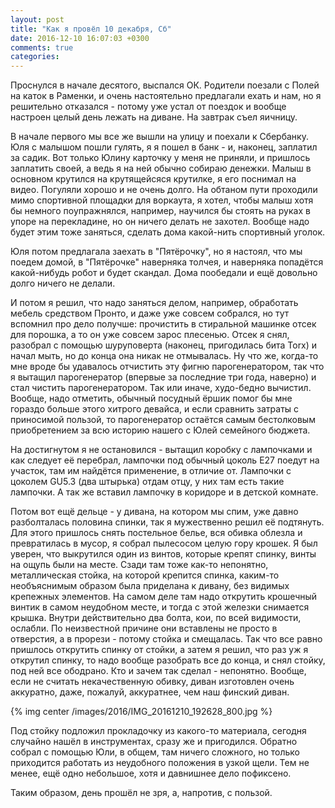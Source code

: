 ```yaml
---
layout: post
title: "Как я провёл 10 декабря, Сб"
date: 2016-12-10 16:07:03 +0300
comments: true
categories: 
---
```

Проснулся в начале десятого, выспался ОК. Родители поезали с Полей на каток в Раменки, и очень настоятельно предлагали ехать и нам, но я решительно отказался - потому уже устал от поездок и вообще настроен целый день лежать на диване. На завтрак съел яичницу.

В начале первого мы все же вышли на улицу и поехали к Сбербанку. Юля с малышом пошли гулять, я я пошел в банк - и, наконец, заплатил за садик. Вот только Юлину карточку у меня не приняли, и пришлось заплатить своей, а ведь я на ней обычно собираю денежки. Малыш в основном крутился на крутящейсяся крутилке, я его поснимал на видео. Погуляли хорошо и не очень долго. На обтаном пути проходили мимо спортивной площадки для воркаута, я хотел, чтобы малыш хотя бы немного поупражнялся, например, научился бы стоять на руках в упоре на перекладине, но он ничего делать не захотел. Вообще надо будет этим тоже заняться, сделать дома какой-нить спортивный уголок.

Юля потом предлагала заехать в "Пятёрочку", но я настоял, что мы поедем домой, в "Пятёрочке" наверняка толчея, и наверняка попадётся какой-нибудь робот и будет скандал. Дома пообедали и ещё довольно долго ничего не делали.

И потом я решил, что надо заняться делом, например, обработать мебель средством Пронто, и даже уже совсем собрался, но тут вспомнил про дело получше:  прочистить в стиральной машинке отсек для порошка, а то он уже совсем зарос плесенью. Отсек я снял, разобрал с помощью шуруповерта (наконец, пригодилась бита Torx) и начал мыть, но до конца она никак не отмывалась. Ну что же, когда-то мне вроде бы удавалось отчистить эту фигню парогенератором, так что я вытащил парогенератор (впервые за последние три года, наверно) и стал чистить парогенератором. Так или иначе, худо-бедно вычистил. Вообще, надо отметить, обычный посудный ёршик помог бы мне гораздо больше этого хитрого девайса, и если сравнить затраты с приносимой пользой, то парогенератор остаётся самым бестолковым приобретением за всю историю нашего с Юлей семейного бюджета.

На достигнутом я не остановился - вытащил коробку с лампочками и как следует её перебрал, лампочки под обычный цоколь Е27 поедут на участок, там им найдётся применение, в отличие от. Лампочки с цоколем GU5.3 (два штырька) отдам отцу, у них там есть такие лампочки. А так же вставил лампочку в коридоре и в детской комнате.

Потом вот ещё дельце - у дивана, на котором мы спим, уже давно разболталась половина спинки, так я мужественно решил её подтянуть. Для этого пришлось снять постельное белье, вся обивка облезла и превратилась в мусор, я собрал пылесосом целую гору крошек. Я был уверен, что выкрутился один из винтов, которые крепят спинку, винты на ощупь были на месте. Сзади там тоже как-то непонятно, металлическая стойка, на которой крепится спинка, каким-то необъяснимым образом была приделана к дивану, без видимых крепежных элементов. На самом деле там надо открутить крошечный винтик в самом неудобном месте, и тогда с этой железки снимается крышка. Внутри действительно два болта, кои, по всей видимости, ослабли. По неизвестной причине они вставлены не просто в отверстия, а в прорези - потому стойка и смещалась. Так что все равно пришлось открутить спинку от стойки, а затем я решил, что раз уж я открутил спинку, то надо вообще разобрать все до конца, и снял стойку, под ней все ободрано. Кто и зачем так сделал - непонятно. Вообще, если не считать некачественную обивку, диван изготовлен очень аккуратно, даже, пожалуй, аккуратнее, чем наш финский диван.

{% img center /images/2016/IMG_20161210_192628_800.jpg %}

Под стойку подложил прокладочку из какого-то материала, сегодня случайно нашёл в инструментах, сразу же и пригодился. Обратно собрал с помощью Юли, в общем, там ничего сложного, но только приходится работать из неудобного положения в узкой щели. Тем не менее, ещё одно небольшое, хотя и давнишнее дело пофиксено.

Таким образом, день прошёл не зря, а, напротив, с пользой.
